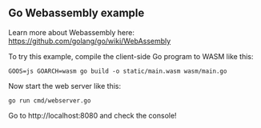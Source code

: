 ## Go Webassembly example

Learn more about Webassembly here: https://github.com/golang/go/wiki/WebAssembly

To try this example, compile the client-side Go program to WASM like this:

    GOOS=js GOARCH=wasm go build -o static/main.wasm wasm/main.go

Now start the web server like this:

    go run cmd/webserver.go

Go to http://localhost:8080 and check the console!
